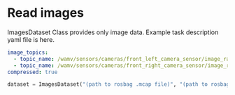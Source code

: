 # Read images

ImagesDataset Class provides only image data.
Example task description yaml file is here.

```yaml
image_topics:
  - topic_name: /wamv/sensors/cameras/front_left_camera_sensor/image_raw
  - topic_name: /wamv/sensors/cameras/front_right_camera_sensor/image_raw
compressed: true
```

```python
dataset = ImagesDataset("(path to rosbag .mcap file)", "(path to rosbag yaml description file)")
```
